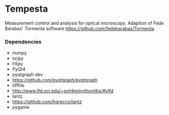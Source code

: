 # Tempesta
Measurement control and analysis for optical microscopy. Adaption of Fede Barabas' Tormenta software https://github.com/fedebarabas/Tormenta

### Dependencies
 - numpy
 - scipy
 - h5py
 - PyQt4
 - pyqtgraph dev
  - https://github.com/pyqtgraph/pyqtgraph
 - tifffile
  - http://www.lfd.uci.edu/~gohlke/pythonlibs/#vlfd
 - lantz
  - https://github.com/hgrecco/lantz
 - pygame
